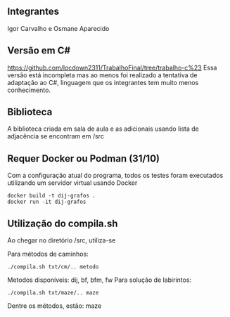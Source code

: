 ## Integrantes
Igor Carvalho e Osmane Aparecido

## Versão em C#
https://github.com/locdown2311/TrabalhoFinal/tree/trabalho-c%23
Essa versão está incompleta mas ao menos foi realizado a tentativa de adaptação ao C#, linguagem que os integrantes tem muito menos conhecimento.

## Biblioteca
A biblioteca criada em sala de aula e as adicionais usando lista de adjacência se encontram em /src

## Requer Docker ou Podman (31/10)
Com a configuração atual do programa, todos os testes foram executados utilizando um servidor virtual usando Docker

```
docker build -t dij-grafos .
docker run -it dij-grafos 
```

## Utilização do compila.sh
Ao chegar no diretório /src, utiliza-se

Para métodos de caminhos:

```
./compila.sh txt/cm/.. metodo
```
Metodos disponíveis: dij, bf, bfm, fw
Para solução de labirintos:

```
./compila.sh txt/maze/.. maze
```

Dentre os métodos, estão: maze
